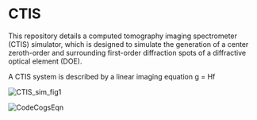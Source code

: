 # CTIS
This repository details a computed tomography imaging spectrometer (CTIS) simulator, which is designed to simulate the generation of a center zeroth-order and surrounding first-order diffraction spots of a diffractive optical element (DOE). 

A CTIS system is described by a linear imaging equation 
g = Hf


![CTIS_sim_fig1](https://user-images.githubusercontent.com/25078549/159441650-dad683ce-b5ed-4f01-be8a-174402e091c7.png)

![CodeCogsEqn](https://user-images.githubusercontent.com/25078549/159443058-0fae7ac3-9f10-4586-9a00-22fd262dc6d7.svg)

